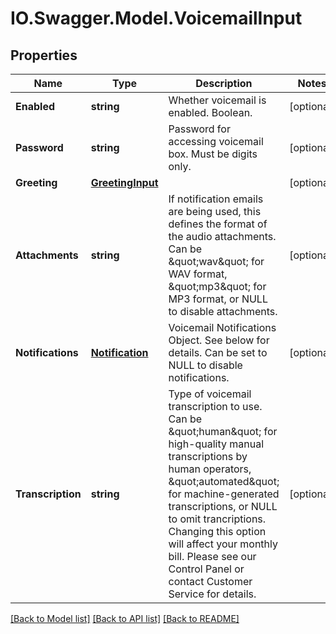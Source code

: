# IO.Swagger.Model.VoicemailInput
## Properties

Name | Type | Description | Notes
------------ | ------------- | ------------- | -------------
**Enabled** | **string** | Whether voicemail is enabled. Boolean. | [optional] 
**Password** | **string** | Password for accessing voicemail box. Must be digits only. | [optional] 
**Greeting** | [**GreetingInput**](GreetingInput.md) |  | [optional] 
**Attachments** | **string** | If notification emails are being used, this defines the format of the audio attachments. Can be \&quot;wav\&quot; for WAV format, \&quot;mp3\&quot; for MP3 format, or NULL to disable attachments. | [optional] 
**Notifications** | [**Notification**](Notification.md) | Voicemail Notifications Object. See below for details. Can be set to NULL to disable notifications. | [optional] 
**Transcription** | **string** | Type of voicemail transcription to use. Can be \&quot;human\&quot; for high-quality manual transcriptions by human operators, \&quot;automated\&quot; for machine-generated transcriptions, or NULL to omit trancriptions. Changing this option will affect your monthly bill. Please see our Control Panel or contact Customer Service for details. | [optional] 

[[Back to Model list]](../README.md#documentation-for-models) [[Back to API list]](../README.md#documentation-for-api-endpoints) [[Back to README]](../README.md)

